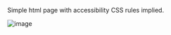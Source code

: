 Simple html page with accessibility CSS rules implied.

![image](https://github.com/user-attachments/assets/c19b2681-de02-4050-988a-4488e1cae9d5)
